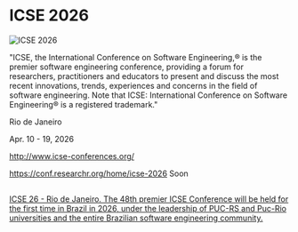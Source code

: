 # ICSE 2026

![ICSE 2026](https://github.com/user-attachments/assets/debac1ba-2425-4f2b-9b23-a450eadcec8a)


"ICSE, the International Conference on Software Engineering,® is the premier software engineering conference, providing a forum for researchers, practitioners and educators to present and discuss the most recent innovations, trends, experiences and concerns in the field of software engineering. Note that ICSE: International Conference on Software Engineering® is a registered trademark."

Rio de Janeiro

Apr. 10 - 19, 2026


<http://www.icse-conferences.org/>

<https://conf.researchr.org/home/icse-2026> Soon


## 

[ICSE 26 - Rio de Janeiro. The 48th premier ICSE Conference will be held for the first time in Brazil in 2026, under the leadership of PUC-RS and Puc-Rio universities and the entire Brazilian software engineering community.](https://archive.is/4bfsw)
